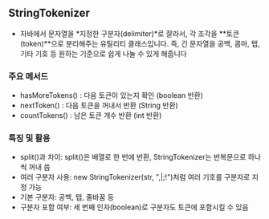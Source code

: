 ## StringTokenizer
* 자바에서 문자열을 *지정한 구분자(delimiter)*로 잘라서,
각 조각을 **토큰(token)**으로 분리해주는 유틸리티 클래스입니다.
즉, 긴 문자열을 공백, 콤마, 탭, 기타 기호 등 원하는 기준으로 쉽게 나눌 수 있게 해줍니다

### 주요 메서드
- hasMoreTokens() : 다음 토큰이 있는지 확인 (boolean 반환)
- nextToken() : 다음 토큰을 꺼내서 반환 (String 반환)
- countTokens() : 남은 토큰 개수 반환 (int 반환)

### 특징 및 활용
- split()과 차이: split()은 배열로 한 번에 반환, StringTokenizer는 반복문으로 하나씩 꺼내 씀
- 여러 구분자 사용: new StringTokenizer(str, ",|;!")처럼 여러 기호를 구분자로 지정 가능
- 기본 구분자: 공백, 탭, 줄바꿈 등
- 구분자 포함 여부: 세 번째 인자(boolean)로 구분자도 토큰에 포함시킬 수 있음